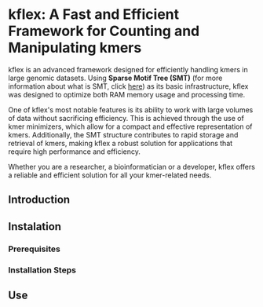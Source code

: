 # kflex: A Fast and Efficient Framework for Counting and Manipulating kmers
kflex is an advanced framework designed for efficiently handling kmers in large genomic datasets. Using **Sparse Motif Tree (SMT)** (for more information about what is SMT, click [here](https://github.com/jadermcg/smt)) as its basic infrastructure, kflex was designed to optimize both RAM memory usage and processing time.

One of kflex's most notable features is its ability to work with large volumes of data without sacrificing efficiency. This is achieved through the use of kmer minimizers, which allow for a compact and effective representation of kmers. Additionally, the SMT structure contributes to rapid storage and retrieval of kmers, making kflex a robust solution for applications that require high performance and efficiency.

Whether you are a researcher, a bioinformatician or a developer, kflex offers a reliable and efficient solution for all your kmer-related needs.

## Introduction

## Instalation

### Prerequisites

### Installation Steps

## Use
